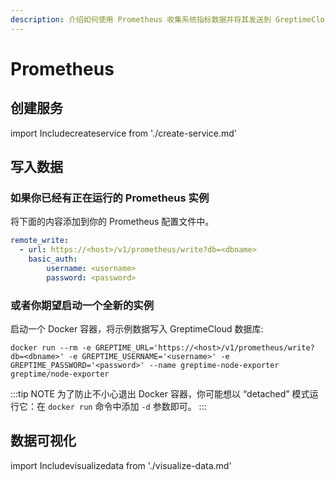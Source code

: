 ```yaml
---
description: 介绍如何使用 Prometheus 收集系统指标数据并将其发送到 GreptimeCloud，包括配置文件示例和 Docker 启动命令。
---
```


# Prometheus

## 创建服务
import Includecreateservice from './create-service.md' 

<Includecreateservice/>

## 写入数据

### 如果你已经有正在运行的 Prometheus 实例

将下面的内容添加到你的 Prometheus 配置文件中。

```yaml
remote_write:
  - url: https://<host>/v1/prometheus/write?db=<dbname>
    basic_auth:
        username: <username>
        password: <password>
```

### 或者你期望启动一个全新的实例

启动一个 Docker 容器，将示例数据写入 GreptimeCloud 数据库:

```shell
docker run --rm -e GREPTIME_URL='https://<host>/v1/prometheus/write?db=<dbname>' -e GREPTIME_USERNAME='<username>' -e GREPTIME_PASSWORD='<password>' --name greptime-node-exporter greptime/node-exporter
```

:::tip NOTE
为了防止不小心退出 Docker 容器，你可能想以 “detached” 模式运行它：在 `docker run` 命令中添加 `-d` 参数即可。
:::

## 数据可视化
import Includevisualizedata from './visualize-data.md' 

<Includevisualizedata/>
